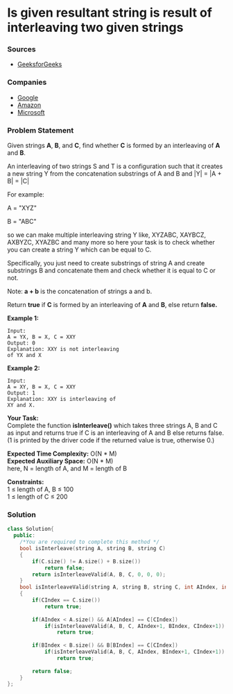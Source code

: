 # Is given resultant string is result of interleaving two given strings

### Sources

* [GeeksforGeeks](https://practice.geeksforgeeks.org/problems/interleaved-strings/1#)

### Companies

* [Google](../../company-based-lists/google.md)
* [Amazon](../../company-based-lists/amazon.md)
* [Microsoft](../../company-based-lists/microsoft.md)

### Problem Statement

Given strings **A**, **B**, and **C**, find whether **C** is formed by an interleaving of **A** and **B**.

An interleaving of two strings S and T is a configuration such that it creates a new string Y from the concatenation substrings of A and B and |Y| = |A + B| = |C|

For example:

A = "XYZ"

B = "ABC"

so we can make multiple interleaving string Y like, XYZABC, XAYBCZ, AXBYZC, XYAZBC and many more so here your task is to check whether you can create a string Y which can be equal to C.

Specifically, you just need to create substrings of string A and create substrings B and concatenate them and check whether it is equal to C or not.

Note: **a + b** is the concatenation of strings a and b.

Return **true** if **C** is formed by an interleaving of **A** and **B**, else return **false.**

**Example 1:**

```
Input:
A = YX, B = X, C = XXY
Output: 0
Explanation: XXY is not interleaving
of YX and X
```

**Example 2:**

```
Input:
A = XY, B = X, C = XXY
Output: 1
Explanation: XXY is interleaving of
XY and X.
```

**Your Task:**\
Complete the function **isInterleave()** which takes three strings A, B and C as input and returns true if C is an interleaving of A and B else returns false. (1 is printed by the driver code if the returned value is true, otherwise 0.)

**Expected Time Complexity:** O(N \* M)\
**Expected Auxiliary Space:** O(N \* M)\
here, N = length of A, and M = length of B

**Constraints:**\
1 ≤ length of A, B ≤ 100\
1 ≤ length of C ≤ 200

### Solution

```cpp
class Solution{
  public:
    /*You are required to complete this method */
    bool isInterleave(string A, string B, string C) 
    {
        if(C.size() != A.size() + B.size())
            return false;
        return isInterleaveValid(A, B, C, 0, 0, 0);
    }
    bool isInterleaveValid(string A, string B, string C, int AIndex, int BIndex, int CIndex)
    {
        if(CIndex == C.size())
            return true;
        
        if(AIndex < A.size() && A[AIndex] == C[CIndex])
            if(isInterleaveValid(A, B, C, AIndex+1, BIndex, CIndex+1))
                return true;
        
        if(BIndex < B.size() && B[BIndex] == C[CIndex])
            if(isInterleaveValid(A, B, C, AIndex, BIndex+1, CIndex+1))
                return true;
        
        return false;
    }                      
};
```
